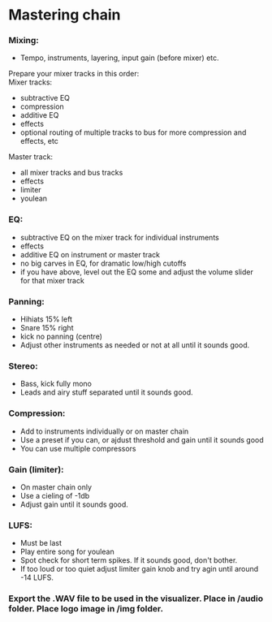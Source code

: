 # Mastering chain

### Mixing:
- Tempo, instruments, layering, input gain (before mixer) etc.  

Prepare your mixer tracks in this order:  
Mixer tracks:  
- subtractive EQ   
- compression  
- additive EQ  
- effects  
- optional routing of multiple tracks to bus for more compression and effects, etc  

Master track:  
- all mixer tracks and bus tracks  
- effects  
- limiter  
- youlean  

### EQ:  
- subtractive EQ on the mixer track for individual instruments  
- effects  
- additive EQ on instrument or master track  
- no big carves in EQ, for dramatic low/high cutoffs  
- if you have above, level out the EQ some and adjust the volume slider for that mixer track  

### Panning:  
- Hihiats 15% left  
- Snare 15% right  
- kick no panning (centre)  
- Adjust other instruments as needed or not at all until it sounds good.  

### Stereo:  
- Bass, kick fully mono  
- Leads and airy stuff separated until it sounds good.  

### Compression:  
- Add to instruments individually or on master chain  
- Use a preset if you can, or ajdust threshold and gain until it sounds good  
- You can use multiple compressors  

### Gain (limiter):  
- On master chain only  
- Use a cieling of -1db  
- Adjust gain until it sounds good.  

### LUFS:  
- Must be last  
- Play entire song for youlean  
- Spot check for short term spikes. If it sounds good, don't bother.
- If too loud or too quiet adjust limiter gain knob and try agin until around -14 LUFS.  

### Export the .WAV file to be used in the visualizer. Place in /audio folder. Place logo image in /img folder.